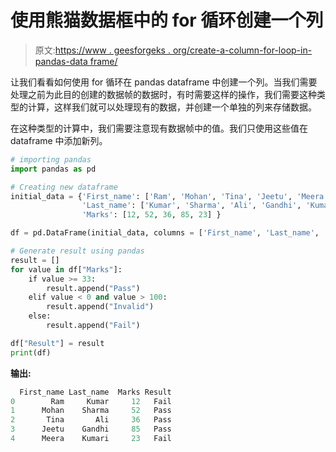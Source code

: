 # 使用熊猫数据框中的 for 循环创建一个列

> 原文:[https://www . geesforgeks . org/create-a-column-for-loop-in-pandas-data frame/](https://www.geeksforgeeks.org/create-a-column-using-for-loop-in-pandas-dataframe/)

让我们看看如何使用 for 循环在 pandas dataframe 中创建一个列。当我们需要处理之前为此目的创建的数据帧的数据时，有时需要这样的操作，我们需要这种类型的计算，这样我们就可以处理现有的数据，并创建一个单独的列来存储数据。

在这种类型的计算中，我们需要注意现有数据帧中的值。我们只使用这些值在 dataframe 中添加新列。

```py
# importing pandas
import pandas as pd

# Creating new dataframe
initial_data = {'First_name': ['Ram', 'Mohan', 'Tina', 'Jeetu', 'Meera'], 
                'Last_name': ['Kumar', 'Sharma', 'Ali', 'Gandhi', 'Kumari'], 
                'Marks': [12, 52, 36, 85, 23] }

df = pd.DataFrame(initial_data, columns = ['First_name', 'Last_name', 'Marks'])

# Generate result using pandas
result = []
for value in df["Marks"]:
    if value >= 33:
        result.append("Pass")
    elif value < 0 and value > 100:
        result.append("Invalid")
    else:
        result.append("Fail")

df["Result"] = result   
print(df)
```

**输出:**

```py
  First_name Last_name  Marks Result
0        Ram     Kumar     12   Fail
1      Mohan    Sharma     52   Pass
2       Tina       Ali     36   Pass
3      Jeetu    Gandhi     85   Pass
4      Meera    Kumari     23   Fail

```